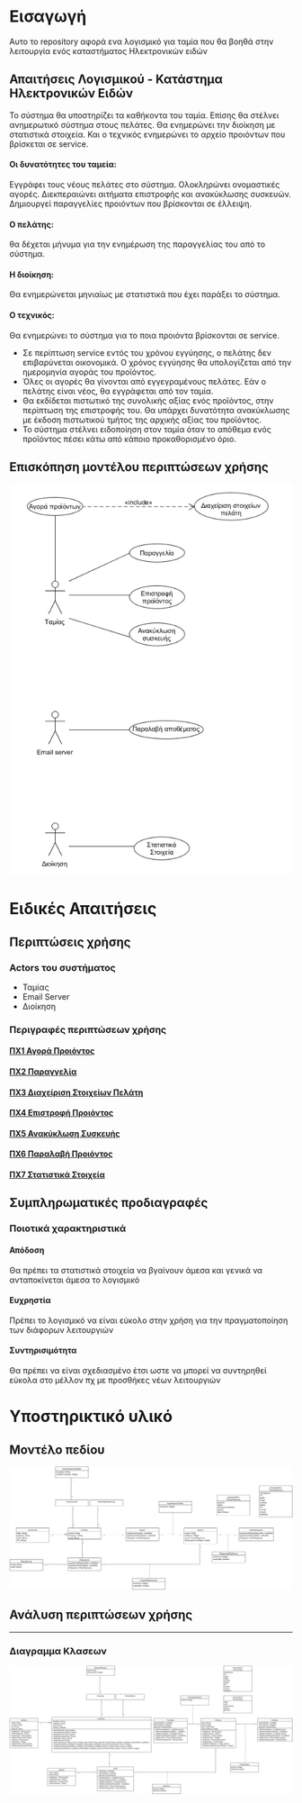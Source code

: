 
# Εισαγωγή

Αυτο το repository αφορά ενα λογισμικό για ταμία που θα βοηθά στην λειτουργία ενός καταστήματος Ηλεκτρονικών ειδών

## Απαιτήσεις Λογισμικού - Κατάστημα Ηλεκτρονικών Ειδών

Το σύστημα θα υποστηρίζει τα καθήκοντα του ταμία. Επίσης θα στέλνει ανημερωτικό σύστημα στους πελάτες. Θα ενημερώνει την διοίκηση με
στατιστικά στοιχεία. Και ο τεχνικός ενημερώνει το αρχείο προιόντων που βρίσκεται σε service.

#### Οι δυνατότητες του ταμεία:
Εγγράφει τους νέους πελάτες στο σύστημα.
Ολοκληρώνει ονομαστικές αγορές.
Διεκπεραιώνει αιτήματα επιστροφής και ανακύκλωσης συσκευών.
Δημιουργεί παραγγελίες προιόντων που βρίσκονται σε έλλειψη.

#### Ο πελάτης:
θα δέχεται μήνυμα για την ενημέρωση της παραγγελίας του από το σύστημα.

#### Η διοίκηση:
Θα ενημερώνεται μηνιαίως με στατιστικά που έχει παράξει το σύστημα.

#### Ο τεχνικός:
Θα ενημερώνει το σύστημα για το ποια προιόντα βρίσκονται σε service.

* Σε περίπτωση service εντός του χρόνου εγγύησης, ο πελάτης δεν επιβαρύνεται οικονομικά. Ο χρόνος εγγύησης θα υπολογίζεται από την ημερομηνία αγοράς του προϊόντος.
* Όλες οι αγορές θα γίνονται από εγγεγραμένους πελάτες. Εάν ο πελάτης είναι νέος, θα εγγράφεται από τον ταμία.
* Θα εκδίδεται πιστωτικό της συνολικής αξίας ενός προϊόντος, στην περίπτωση της επιστροφής του. Θα υπάρχει δυνατότητα ανακύκλωσης με έκδοση πιστωτικού τμήτος της αρχικής αξίας του προϊόντος.
* Το σύστημα στέλνει ειδοποίηση στον ταμία όταν το απόθεμα ενός προϊόντος πέσει κάτω από κάποιο προκαθορισμένο όριο.

## Επισκόπηση μοντέλου περιπτώσεων χρήσης

![Διάγραμμα περιπτώσεων χρήσης](docs/markdown/uml/requirements/use-case.png)

# Ειδικές Απαιτήσεις 

## Περιπτώσεις χρήσης

### Actors του συστήματος

- Ταμίας
- Email Server
- Διοίκηση

### Περιγραφές περιπτώσεων χρήσης



#### [ΠΧ1 Αγορά Προιόντος](docs/markdown/uc1-purchase-of-product.md)

#### [ΠΧ2 Παραγγελία](docs/markdown/uc2-order.md)

#### [ΠΧ3 Διαχείριση Στοιχείων Πελάτη](docs/markdown/uc3-customer-data-managment.md)

#### [ΠΧ4 Επιστροφή Προιόντος](docs/markdown/uc4-Product_Return.md)

#### [ΠΧ5 Ανακύκλωση Συσκευής](docs/markdown/uc5-Device_Recycle.md)

#### [ΠΧ6 Παραλαβή Προιόντος](docs/markdown/uc6-Stock-receipt.md)

#### [ΠΧ7 Στατιστικά Στοιχεία](docs/markdown/uc7-Statistics.md)

## Συμπληρωματικές προδιαγραφές

### Ποιοτικά χαρακτηριστικά

#### Απόδοση

Θα πρέπει τα στατιστικά στοιχεία να βγαίνουν άμεσα και γενικά να ανταποκίνεται άμεσα το λογισμικό

#### Ευχρηστία

Πρέπει το λογισμικό να είναι εύκολο στην χρήση για την πραγματοποίηση των διάφορων λειτουργιών

#### Συντηρισιμότητα

Θα πρέπει να είναι σχεδιασμένο έτσι ωστε να μπορεί να συντηρηθεί εύκολα στο μέλλον πχ με προσθήκες νέων λειτουργιών

# Υποστηρικτικό υλικό

## Μοντέλο πεδίου

![Μοντέλο πεδίου](docs/markdown/uml/requirements/Domain_Model.png)

## Ανάλυση περιπτώσεων χρήσης
--------------------------

### Διαγραμμα Κλασεων



![Κλάσεις Ανάλυσης](docs/markdown/uml/requirements/Class_Diagram.png)
